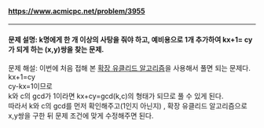 #### https://www.acmicpc.net/problem/3955

---

#### 문제 설명: k명에게 한 개 이상의 사탕을 줘야 하고, 예비용으로 1개 추가하여 kx+1= cy 가 되게 하는 (x,y)쌍을 찾는 문제.

문제 해설: 이번에 처음 접해 본 [확장 유클리드 알고리즘](https://lik1313.wordpress.com/%ed%99%95%ec%9e%a5%eb%90%9c-%ec%9c%a0%ed%81%b4%eb%a6%ac%eb%93%9c-%ec%95%8c%ea%b3%a0%eb%a6%ac%ec%a6%98/)을 사용해서 풀면 되는 문제다.  
kx+1=cy  
cy-kx=1이므로  
k와 c의 gcd가 1이라면 kx+cy=gcd(k,c)의 형태가 되므로 풀 수 있게 된다.  
따라서 k와 c의 gcd를 먼저 확인해주고(1인지 아닌지) , 확장 유클리드 알고리즘으로 x,y쌍을 구한 뒤 문제 조건에 맞게 수정해주면  된다.
